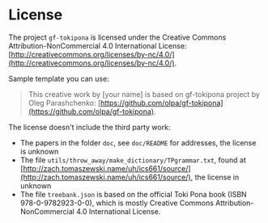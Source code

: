 # License

The project `gf-tokipona` is licensed under the Creative Commons Attribution-NonCommercial 4.0 International License: [http://creativecommons.org/licenses/by-nc/4.0/](http://creativecommons.org/licenses/by-nc/4.0/).

Sample template you can use:

> This creative work by [your name] is based on gf-tokipona project by Oleg Parashchenko: [https://github.com/olpa/gf-tokipona](https://github.com/olpa/gf-tokipona).

The license doesn't include the third party work:

- The papers in the folder `doc`, see `doc/README` for addresses, the license is unknown
- The file `utils/throw_away/make_dictionary/TPgrammar.txt`, found at [http://zach.tomaszewski.name/uh/ics661/source/](http://zach.tomaszewski.name/uh/ics661/source/), the license in unknown
- The file `treebank.json` is based on the official Toki Pona book (ISBN 978-0-9782923-0-0), which is mostly Creative Commons Attribution-NonCommercial 4.0 International License.
